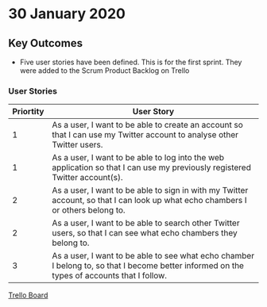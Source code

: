<!-- Headings -->

# 30 January 2020

## Key Outcomes

- Five user stories have been defined. This is for the first sprint. They were added to the Scrum Product Backlog on Trello

### User Stories

| Priortity | User Story                                                                                                                                  |
| --------- | ------------------------------------------------------------------------------------------------------------------------------------------- |
| 1         | As a user, I want to be able to create an account so that I can use my Twitter account to analyse other Twitter users.                      |
| 1         | As a user, I want to be able to log into the web application so that I can use my previously registered Twitter account(s).                 |
| 2         | As a user, I want to be able to sign in with my Twitter account, so that I can look up what echo chambers I or others belong to.            |
| 2         | As a user, I want to be able to search other Twitter users, so that I can see what echo chambers they belong to.                            |
| 3         | As a user, I want to be able to see what echo chamber I belong to, so that I become better informed on the types of accounts that I follow. |

[Trello Board](https://trello.com/b/pfnhDCG1/final-year-project)
